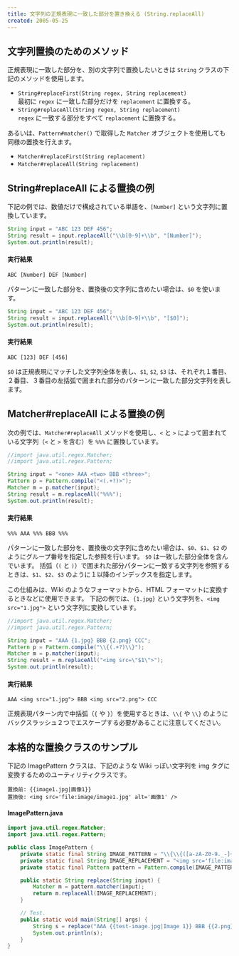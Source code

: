 ```yaml
---
title: 文字列の正規表現に一致した部分を置き換える (String.replaceAll)
created: 2005-05-25
---
```


文字列置換のためのメソッド
----

正規表現に一致した部分を、別の文字列で置換したいときは `String` クラスの下記のメソッドを使用します。

- `String#replaceFirst(String regex, String replacement)`<br>
  最初に `regex` に一致した部分だけを `replacement` に置換する。
- `String#replaceAll(String regex, String replacement)`<br>
  `regex` に一致する部分をすべて `replacement` に置換する。

あるいは、`Pattern#matcher()` で取得した `Matcher` オブジェクトを使用しても同様の置換を行えます。

- `Matcher#replaceFirst(String replacement)`
- `Matcher#replaceAll(String replacement)`

String#replaceAll による置換の例
----

下記の例では、数値だけで構成されている単語を、`[Number]` という文字列に置換しています。

~~~ java
String input = "ABC 123 DEF 456";
String result = input.replaceAll("\\b[0-9]+\\b", "[Number]");
System.out.println(result);
~~~

#### 実行結果

~~~
ABC [Number] DEF [Number]
~~~

パターンに一致した部分を、置換後の文字列に含めたい場合は、`$0` を使います。

~~~ java
String input = "ABC 123 DEF 456";
String result = input.replaceAll("\\b[0-9]+\\b", "[$0]");
System.out.println(result);
~~~

#### 実行結果

~~~
ABC [123] DEF [456]
~~~

`$0` は正規表現にマッチした文字列全体を表し、`$1`, `$2`, `$3` は、それぞれ１番目、２番目、３番目の左括弧で囲まれた部分のパターンに一致した部分文字列を表します。


Matcher#replaceAll による置換の例
----

次の例では、`Matcher#replaceAll` メソッドを使用し、`<` と `>` によって囲まれている文字列（`<` と `>` を含む）を `%%%` に置換しています。

~~~ java
//import java.util.regex.Matcher;
//import java.util.regex.Pattern;

String input = "<one> AAA <two> BBB <three>";
Pattern p = Pattern.compile("<(.+?)>");
Matcher m = p.matcher(input);
String result = m.replaceAll("%%%");
System.out.println(result);
~~~

#### 実行結果

~~~
%%% AAA %%% BBB %%%
~~~

パターンに一致した部分を、置換後の文字列に含めたい場合は、`$0`、`$1`、`$2` のようにグループ番号を指定した参照を行います。
`$0` は一致した部分全体を含んでいます。
括弧（`(` と `)`）で囲まれた部分パターンに一致する文字列を参照するときは、`$1`、`$2`、`$3` のように１以降のインデックスを指定します。

この仕組みは、Wiki のようなフォーマットから、HTML フォーマットに変換するときなどに使用できます。
下記の例では、`{1.jpg}` という文字列を、`<img src="1.jpg">` という文字列に変換しています。

~~~ java
//import java.util.regex.Matcher;
//import java.util.regex.Pattern;

String input = "AAA {1.jpg} BBB {2.png} CCC";
Pattern p = Pattern.compile("\\{(.+?)\\}");
Matcher m = p.matcher(input);
String result = m.replaceAll("<img src=\"$1\">");
System.out.println(result);
~~~

#### 実行結果

~~~
AAA <img src="1.jpg"> BBB <img src="2.png"> CCC
~~~

正規表現パターン内で中括弧（`{` や `}`）を使用するときは、`\\{` や `\\}` のようにバックスラッシュ２つでエスケープする必要があることに注意してください。

本格的な置換クラスのサンプル
----

下記の ImagePattern クラスは、下記のような Wiki っぽい文字列を img タグに変換するためのユーティリティクラスです。

~~~
置換前: {{image1.jpg|画像1}}
置換後: <img src='file:image/image1.jpg' alt='画像1' />
~~~

#### ImagePattern.java

~~~ java
import java.util.regex.Matcher;
import java.util.regex.Pattern;

public class ImagePattern {
    private static final String IMAGE_PATTERN = "\\{\\{([a-zA-Z0-9._-]+?)\\|(.+?)\\}\\}";
    private static final String IMAGE_REPLACEMENT = "<img src='file:image/$1' alt='$2' />";
    private static final Pattern pattern = Pattern.compile(IMAGE_PATTERN);

    public static String replace(String input) {
        Matcher m = pattern.matcher(input);
        return m.replaceAll(IMAGE_REPLACEMENT);
    }

    // Test.
    public static void main(String[] args) {
        String s = replace("AAA {{test-image.jpg|Image 1}} BBB {{2.png}} CCC");
        System.out.println(s);
    }
}
~~~

